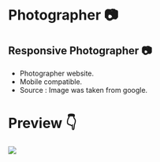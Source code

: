 # Photographer 📷
##  Responsive Photographer 📷

- Photographer website.
- Mobile compatible. 
- Source : Image was taken from google.

# Preview :point_down:
<img src="https://i.hizliresim.com/apd3qni.png">
